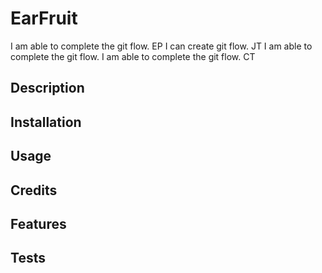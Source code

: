 # EarFruit
I am able to complete the git flow. EP
I can create git flow. JT
I am able to complete the git flow.
I am able to complete the git flow. CT

## Description

## Installation

## Usage

## Credits

## Features

## Tests
